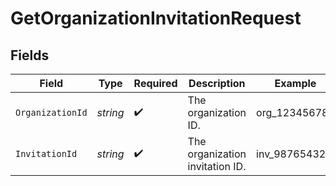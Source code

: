 # GetOrganizationInvitationRequest


## Fields

| Field                           | Type                            | Required                        | Description                     | Example                         |
| ------------------------------- | ------------------------------- | ------------------------------- | ------------------------------- | ------------------------------- |
| `OrganizationId`                | *string*                        | :heavy_check_mark:              | The organization ID.            | org_123456789                   |
| `InvitationId`                  | *string*                        | :heavy_check_mark:              | The organization invitation ID. | inv_987654321                   |